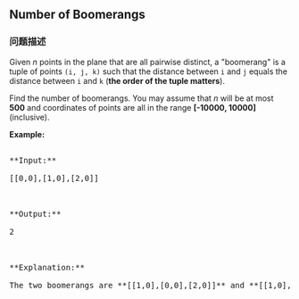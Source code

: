## Number of Boomerangs  
### 问题描述
Given *n* points in the plane that are all pairwise distinct, a "boomerang" is a tuple of points `(i, j, k)` such that the distance between `i` and `j` equals the distance between `i` and `k` (**the order of the tuple matters**).

Find the number of boomerangs. You may assume that *n* will be at most **500** and coordinates of points are all in the range **[-10000, 10000]** (inclusive).

**Example:**<br />
<pre>
**Input:**
[[0,0],[1,0],[2,0]]

**Output:**
2

**Explanation:**
The two boomerangs are **[[1,0],[0,0],[2,0]]** and **[[1,0],[2,0],[0,0]]**
</pre>

